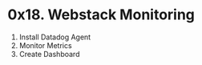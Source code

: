 # 0x18. Webstack Monitoring

<Tasks>

1. Install Datadog Agent
2. Monitor Metrics
3. Create Dashboard
